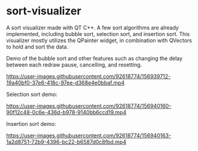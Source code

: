 # sort-visualizer

A sort visualizer made with QT C++. A few sort algorithms are already implemented, including bubble sort, selection sort, and insertion sort.
This visualizer mostly utilizes the QPainter widget, in combination with QVectors to hold and sort the data.

Demo of the bubble sort and other features such as changing the delay between each redraw pause, cancelling, and resetting.

https://user-images.githubusercontent.com/92618774/156939712-19a40bf0-37e6-418c-97ee-d368e4e0bbaf.mp4


Selection sort demo:

https://user-images.githubusercontent.com/92618774/156940160-90f12c48-0c6e-436d-b978-9140bb6ccd19.mp4


Insertion sort demo:

https://user-images.githubusercontent.com/92618774/156940163-1a2d8751-72b9-4396-bc22-b6587d0c8fbd.mp4

